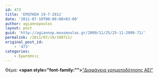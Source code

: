 ```yaml
---
id: 473
title: 'ΕΡΩΤΗΣΗ 19-7-2011'
date: '2011-07-19T00:00:00+03:00'
author: agiannopoulos
layout: post
guid: 'http://agiannop.mousmoulas.gr/2009/11/25/25-11-2009-71/'
permalink: /2011/07/19/190711/
original_post_id:
    - '473'
categories:
    - Ερωτήσεις
---
```


Θέμα: **<span style="font-family:""></span>**[“Διαφάνεια χρηματοδότησης ΑΕΙ” ](http://localhost:8000/wp-content/uploads/2009/11/19072011_diafaneia_aei.pdf)